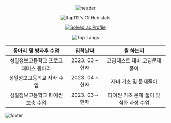 <div align="center">
  
![header](https://capsule-render.vercel.app/api?type=waving&color=auto&height=300&section=header&text=Well%20Come&fontSize=90)
  
![ttap112's GitHub stats](https://github-readme-stats.vercel.app/api?username=ttap112&show_icons=true&theme=synthwave)
  
[![Solved.ac Profile](http://mazassumnida.wtf/api/generate_badge?boj=mirage)](https://solved.ac/mirage)
  
![Top Langs](https://github-readme-stats.vercel.app/api/top-langs/?username=ttap112&layout=Demo&theme=synthwave)

| 동아리 및 방과후 수업 | 입학날짜 | 뭘 하는지 |
|:--------:|:--------:|:--------:|
| 성일정보고등학교 프로그래머스 동아리 | 2023. 03 ~ 현재 | 코딩테스트 대비 코딩문제 풀이  |
| 성일정보고등학교 자바 수업 | 2023. 04 ~ 현재 | 자바 기초 및 문제풀이  |
| 성일정보고등학교 파이썬 보충 수업 | 2023. 03 ~ 현재 | 파이썬 기초 문제 풀이 및 심화 과정 수업  |
</div>

![footer](https://capsule-render.vercel.app/api?section=footer&type=waving&color=auto&height=150)
